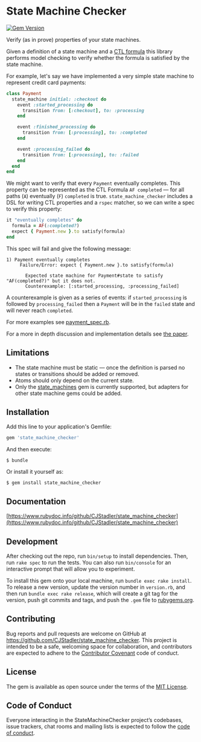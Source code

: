 # State Machine Checker

[![Gem Version](https://badge.fury.io/rb/state_machine_checker.svg)](https://badge.fury.io/rb/state_machine_checker)

Verify (as in prove) properties of your state machines.

Given a definition of a state machine and a [CTL
formula](https://en.wikipedia.org/wiki/Computation_tree_logic) this library
performs model checking to verify whether the formula is satisfied by the state
machine.

For example, let's say we have implemented a very simple state machine to
represent credit card payments:

```rb
class Payment
  state_machine initial: :checkout do
    event :started_processing do
      transition from: [:checkout], to: :processing
    end

    event :finished_processing do
      transition from: [:processing], to: :completed
    end

    event :processing_failed do
      transition from: [:processing], to: :failed
    end
  end
end
```

We might want to verify that every `Payment` eventually completes. This property
can  be represented as the CTL Formula `AF completed` — for all paths (`A`)
eventually (`F`) `completed` is true. `state_machine_checker` includes a DSL for
writing CTL properties and a `rspec` matcher, so we can write a spec to verify
this property:

```rb
it "eventually completes" do
  formula = AF(:completed?)
  expect { Payment.new }.to satisfy(formula)
end
```

This spec will fail and give the following message:

```
1) Payment eventually completes
     Failure/Error: expect { Payment.new }.to satisfy(formula)

       Expected state machine for Payment#state to satisfy "AF(completed?)" but it does not.
       Counterexample: [:started_processing, :processing_failed]
```

A counterexample is given as a series of events: if `started_processing` is
followed by `processing_failed` then a `Payment` will be in the `failed` state
and will never reach `completed`.

For more examples see [payment_spec.rb](https://github.com/CJStadler/state_machine_checker/blob/master/spec/payment_spec.rb).

For a more in depth discussion and implementation details see [the paper](https://github.com/CJStadler/state_machine_checker/blob/master/paper.pdf).

## Limitations

- The state machine must be static — once the definition is parsed no states or
  transitions should be added or removed.
- Atoms should only depend on the current state.
- Only the [state_machines](https://rubygems.org/gems/state_machines) gem is
  currently supported, but adapters for other state machine gems could be added.

## Installation

Add this line to your application's Gemfile:

```ruby
gem 'state_machine_checker'
```

And then execute:

    $ bundle

Or install it yourself as:

    $ gem install state_machine_checker

## Documentation

[https://www.rubydoc.info/github/CJStadler/state_machine_checker](https://www.rubydoc.info/github/CJStadler/state_machine_checker)

## Development

After checking out the repo, run `bin/setup` to install dependencies. Then, run `rake spec` to run the tests. You can also run `bin/console` for an interactive prompt that will allow you to experiment.

To install this gem onto your local machine, run `bundle exec rake install`. To release a new version, update the version number in `version.rb`, and then run `bundle exec rake release`, which will create a git tag for the version, push git commits and tags, and push the `.gem` file to [rubygems.org](https://rubygems.org).

## Contributing

Bug reports and pull requests are welcome on GitHub at https://github.com/CJStadler/state_machine_checker. This project is intended to be a safe, welcoming space for collaboration, and contributors are expected to adhere to the [Contributor Covenant](http://contributor-covenant.org) code of conduct.

## License

The gem is available as open source under the terms of the [MIT License](https://opensource.org/licenses/MIT).

## Code of Conduct

Everyone interacting in the StateMachineChecker project’s codebases, issue trackers, chat rooms and mailing lists is expected to follow the [code of conduct](https://github.com/CJStadler/state_machine_checker/blob/master/CODE_OF_CONDUCT.md).
